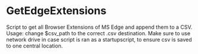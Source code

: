 # GetEdgeExtensions
Script to get all Browser Extensions of MS Edge and append them to a CSV.
Usage: change $csv_path to the correct .csv destination. Make sure to use network drive in case script is ran as a startupscript, to ensure csv is saved to one central location.
